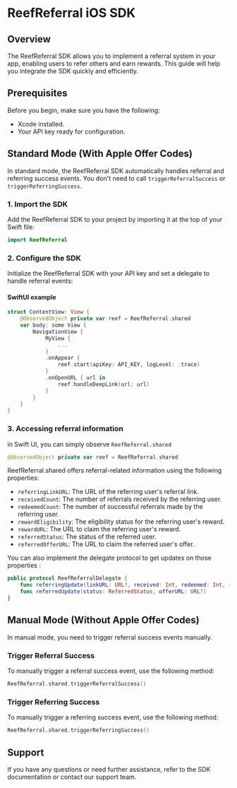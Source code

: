 # ReefReferral iOS SDK

## Overview

The ReefReferral SDK allows you to implement a referral system in your app, enabling users to refer others and earn rewards. This guide will help you integrate the SDK quickly and efficiently.

## Prerequisites

Before you begin, make sure you have the following:

- Xcode installed.
- Your API key ready for configuration.

## Standard Mode (With Apple Offer Codes)

In standard mode, the ReefReferral SDK automatically handles referral and referring success events. You don't need to call `triggerReferralSuccess` or `triggerReferringSuccess`.

### 1. Import the SDK

Add the ReefReferral SDK to your project by importing it at the top of your Swift file:

```swift
import ReefReferral
```

### 2. Configure the SDK
Initialize the ReefReferral SDK with your API key and set a delegate to handle referral events:

#### SwiftUI example
```swift
struct ContentView: View {
    @ObservedObject private var reef = ReefReferral.shared
    var body: some View {
        NavigationView {
            MyView {
                ...
            }
            .onAppear {
                reef.start(apiKey: API_KEY, logLevel: .trace)
            }
            .onOpenURL { url in
                reef.handleDeepLink(url: url)
            }
        }
    }
}
```

### 3. Accessing referral information

in Swift UI, you can simply observe `ReefReferral.shared`
```swift
@ObservedObject private var reef = ReefReferral.shared
```

ReefReferral.shared offers referral-related information using the following properties:

- `referringLinkURL`: The URL of the referring user's referral link.
- `receivedCount`: The number of referrals received by the referring user.
- `redeemedCount`: The number of successful referrals made by the referring user.
- `rewardEligibility`: The eligibility status for the referring user's reward.
- `rewardURL`: The URL to claim the referring user's reward.
- `referredStatus`: The status of the referred user.
- `referredOfferURL`: The URL to claim the referred user's offer.

You can also implement the delegate protocol to get updates on those properties :

```swift
public protocol ReefReferralDelegate {
    func referringUpdate(linkURL: URL?, received: Int, redeemed: Int, rewardEligibility: ReferringRewardStatus, rewardURL: URL?)
    func referredUpdate(status: ReferredStatus, offerURL: URL?)
}
``` 

## Manual Mode (Without Apple Offer Codes)
In manual mode, you need to trigger referral success events manually.


### Trigger Referral Success
To manually trigger a referral success event, use the following method:

```swift
ReefReferral.shared.triggerReferralSuccess()
```

### Trigger Referring Success
To manually trigger a referring success event, use the following method:

```swift
ReefReferral.shared.triggerReferringSuccess()
```

## Support

If you have any questions or need further assistance, refer to the SDK documentation or contact our support team.

